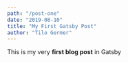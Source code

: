 ```yaml
---
path: "/post-one"
date: "2019-08-10"
title: "My First Gatsby Post"
author: "Tilo Germer"
---
```


This is my very **first blog post** in Gatsby